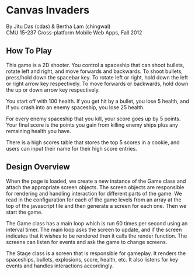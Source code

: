 Canvas Invaders
===============

By Jitu Das (cdas) & Bertha Lam (chingwal)  
CMU 15-237 Cross-platform Mobile Web Apps, Fall 2012

How To Play
-----------

This game is a 2D shooter. You control a spaceship that can shoot bullets,
rotate left and right, and move forwards and backwards. To shoot bullets, 
press/hold down the spacebar key. To rotate left or right, hold down the left
or right arrow key respectively. To move forwards or backwards, hold down the up
or down arrow key respectively.

You start off with 100 health. If you get hit by a bullet, you lose 5 health,
and if you crash into an enemy spaceship, you lose 25 health. 

For every enemy spaceship that you kill, your score goes up by 5 points. Your 
final score is the points you gain from killing enemy ships plus any remaining 
health you have.

There is a high scores table that stores the top 5 scores in a cookie, and 
users can input their name for their high score entries.


Design Overview
---------------

When the page is loaded, we create a new instance of the Game class and attach
the appropriate screen objects. The screen objects are responsible for rendering
and handling interaction for different parts of the game. We read in the
configuration for each of the game levels from an array at the top of the
javascript file and then generate a screen for each one. Then we start the game.

The Game class has a main loop which is run 60 times per second using an
interval timer. The main loop asks the screen to update, and if the screen
indicates that it wishes to be rendered then it calls the render function. The
screens can listen for events and ask the game to change screens.

The Stage class is a screen that is responsible for gameplay. It renders the
spaceships, bullets, explosions, score, health, etc. It also listens for key
events and handles interactions accordingly.

